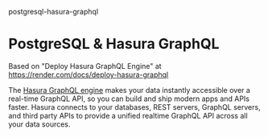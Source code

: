 postgresql-hasura-graphql
# PostgreSQL &amp; Hasura GraphQL

Based on "Deploy Hasura GraphQL Engine" at https://render.com/docs/deploy-hasura-graphql

The [Hasura GraphQL engine](https://hasura.io/docs/latest/graphql/core/index.html) makes your data instantly accessible over a real-time GraphQL API, so you can build and ship modern apps and APIs faster. Hasura connects to your databases, REST servers, GraphQL servers, and third party APIs to provide a unified realtime GraphQL API across all your data sources.

